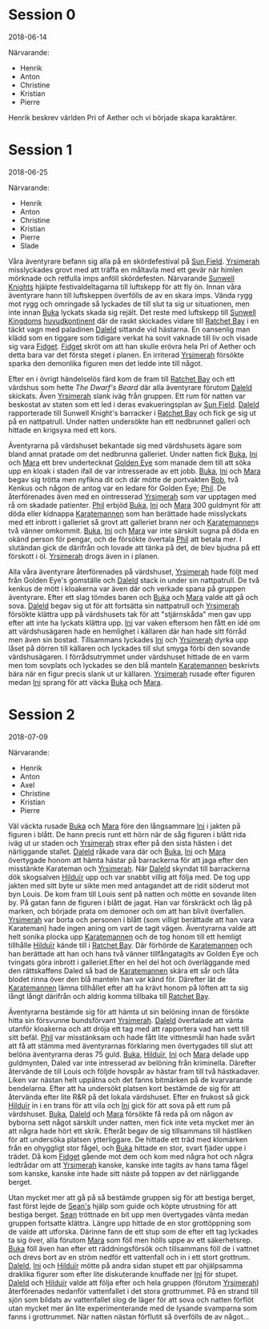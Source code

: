 <!-- TITLE: Sessions -->
# Session 0

2018-06-14

Närvarande:
* Henrik
* Anton
* Christine
* Kristian
* Pierre

Henrik beskrev världen Pri of Aether och vi började skapa karaktärer.

# Session 1
2018-06-25

Närvarande:
* Henrik
* Anton
* Christine
* Kristian
* Pierre
* Slade

Våra äventyrare befann sig alla på en skördefestival på [Sun Field](geografi#sunfield). [Yrsimerah](karaktarer#yrsimerah-suun) misslyckades grovt med att träffa en måltavla med ett gevär när himlen mörknade och retfulla imps anföll skördefesten. Närvarande [Sunwell Knights](organisationer#sunwell-knights) hjälpte festivaldeltagarna till luftskepp för att fly ön. Innan våra äventyrare hann till luftskeppen överfölls de av en skara imps. Vända rygg mot rygg och omringade så lyckades de till slut ta sig ur situationen, men inte innan [Buka](karaktarer#buka) lyckats skada sig rejält. Det reste med luftskepp till [Sunwell Kingdoms](geografi#sunwell-kingdom) [huvudkontinent](geografi#sunwell-terra) där de raskt skickades vidare till [Ratchet Bay](geografi#ratchet-bay) i en täckt vagn med paladinen [Daleld](karaktarer#daleld-lightshield) sittande vid hästarna. En oansenlig man klädd som en tiggare som tidigare verkat ha sovit vaknade till liv och visade sig vara [Fidget](karaktarer#fidget). [Fidget](karaktarer#fidget) skröt om att han skulle erövra hela Pri of Aether och detta bara var det första steget i planen. En irriterad [Yrsimerah](karaktarer#yrsimerah-suun) försökte sparka den demonlika figuren men det ledde inte till något.

Efter en i övrigt händelselös färd kom de fram till [Ratchet Bay](geografi#ratchet-bay) och ett värdshus som hette _The Dwarf's Beard_ där alla äventyrare förutom [Daleld](karaktarer#daleld-lightshield) skickats. Även [Yrsimerah](karaktarer#yrsimerah-suun) slank iväg från gruppen. Ett rum för natten var beskostat av staten som ett led i deras evakueringsplan av [Sun Field](geografi#sun-field). [Daleld](karaktarer#daleld-lightshield) rapporterade till Sunwell Knight's barracker i [Ratchet Bay](geografi#ratchet-bay) och fick ge sig ut på en nattpatrull. Under natten undersökte han ett nedbrunnet galleri och hittade en krigsyxa med ett kors.

Äventyrarna på värdshuset bekantade sig med värdshusets ägare som bland annat pratade om det nedbrunna galleriet. Under natten fick [Buka](karaktarer#buka), [Ini](karaktarer#ini) och [Mara](karaktarer#mara-windrivver) ett brev undertecknat [Golden Eye](organisationer#golden-eye) som manade dem till att söka upp en kloak i staden ifall de var intresserade av ett jobb. [Buka](karaktarer#buka), [Ini](karaktarer#ini) och [Mara](karaktarer#mara-windrivver) begav sig trötta men nyfikna dit och där mötte de portvakten [Bob](karaktarer#bob), två Kenkus och någon de antog var en ledare för Golden Eye; [Phil](karaktarer#phil). De återförenades även med en ointresserad [Yrsimerah](karaktarer#yrsimerah-suun) som var upptagen med rå om skadade patienter. [Phil](karaktarer#phil) erbjöd [Buka](karaktarer#buka), [Ini](karaktarer#ini) och [Mara](karaktarer#mara-windrivver) 300 guldmynt för att döda eller kidnappa [Karatemannen](karaktarer#karatemannen) som han berättade hade misslyckats med ett inbrott i galleriet så grovt att galleriet brann ner och [Karatemannen](karaktarer#karatemannen)s två vänner omkommit.
[Buka](karaktarer#buka), [Ini](karaktarer#ini) och [Mara](karaktarer#mara-windrivver) var inte särskilt sugna på döda en okänd person för pengar, och de försökte övertala [Phil](karaktarer#phil) att betala mer. I slutändan gick de därifrån och lovade att tänka på det, de blev bjudna på ett förskott i öl. [Yrsimerah](karaktarer#yrsimerah-suun) drogs även in i planen.

Alla våra äventyrare återförenades på värdshuset, [Yrsimerah](karaktarer#yrsimerah-suun) hade följt med från Golden Eye's gömställe och [Daleld](karaktarer#daleld-lightshield) stack in under sin nattpatrull. De två kenkus de mött i kloakerna var även där och verkade spana på gruppen äventyrare. Efter ett slag tömdes baren och [Buka](karaktarer#buka) och [Mara](karaktarer#mara-windrivver) valde att gå och sova. [Daleld](karaktarer#daleld-lightshield) begav sig ut för att fortsätta sin nattpatrull och [Yrsimerah](karaktarer#yrsimerah-suun) försökte klättra upp på värdshusets tak för att "stjärnskåda" men gav upp efter att inte ha lyckats klättra upp. [Ini](karaktarer#ini) var vaken eftersom hen fått en idé om att värdshusägaren hade en hemlighet i källaren där han hade sitt förråd men även sin bostad. Tillsammans lyckades [Ini](karaktarer#ini) och [Yrsimerah](karaktarer#yrsimerah-suun) dyrka upp låset på dörren till källaren och lyckades till slut smyga förbi den sovande värdshusägaren. I förrådsutrymmet under värdshuset hittade de en varm men tom sovplats och lyckades se den blå manteln [Karatemannen](karaktarer#karatemannen) beskrivts bära när en figur precis slank ut ur källaren. [Yrsimerah](karaktarer#yrsimerah-suun) rusade efter figuren medan [Ini](karaktarer#ini) sprang för att väcka [Buka](karaktarer#buka) och [Mara](karaktarer#mara-windrivver).

# Session 2

2018-07-09

Närvarande:
* Henrik
* Anton
* Axel
* Christine
* Kristian
* Pierre

Väl väckta rusade [Buka](karaktarer#buka) och [Mara](karaktarer#mara-windrivver) före den långsammare [Ini](karaktarer#ini) i jakten på figuren i blått. De hann precis runt ett hörn när de såg figuren i blått rida iväg ut ur staden och [Yrsimerah](karaktarer#yrsimerah-suun) strax efter på den sista hästen i det närliggande stallet. [Daleld](karaktarer#daleld-lightshield) råkade vara där och [Buka](karaktarer#buka), [Ini](karaktarer#ini) och [Mara](karaktarer#mara-windrivver) övertygade honom att hämta hästar på barrackerna för att jaga efter den misstänkte Karateman och [Yrsimerah](karaktarer#yrsimerah-suun). När [Daleld](karaktarer#daleld-lightshield) skyndat till barrackerna dök skogsalven [Hilduïr](karaktarer#hilduir-haethorn) upp och var snabbt villig att följa med. De tog upp jakten med sitt byte ur sikte men med antagandet att de ridit söderut mot byn Louis. De kom fram till Louis sent på natten och mötte en sovande liten by. På gatan fann de figuren i blått de jagat. Han var förskräckt och låg på marken, och började prata om demoner och om att han blivit överfallen. [Yrsimerah](karaktarer#yrsimerah-suun) var borta och personen i blått (som villigt berättade att han vara Karateman) hade ingen aning om vart de tagit vägen. Äventyrarna valde att helt sonika plocka upp [Karatemannen](karaktarer#karatemannen) och de tog honom till ett hemligt tillhålle [Hilduïr](karaktarer#hilduir-haethorn) kände till i [Ratchet Bay](geografi#ratchet-bay). Där förhörde de [Karatemannen](karaktarer#karatemannen) och han berättade att han och hans två vänner tillfångatagits av Golden Eye och tvingats göra inbrott i galleriet.Efter en hel del hot och överläggande med den rättskaffens Daled så bad de [Karatemannen](karaktarer#karatemannen) skära ett sår och låta blodet rinna över den blå manteln han var känd för. Därefter lät de [Karatemannen](karaktarer#karatemannen) lämna tillhållet efter att ha krävt honom på löften att ta sig långt långt därifrån och aldrig komma tillbaka till [Ratchet Bay](geografi#ratchet-bay).

Äventyrarna bestämde sig för att hämta ut sin belöning innan de försökte hitta sin försvunne bundsförvant [Yrsimerah](karaktarer#yrsimerah-suun). [Daleld](karaktarer#daleld-lightshield) övertalade att vänta utanför kloakerna och att dröja ett tag med att rapportera vad han sett till sitt befäl. [Phil](karaktarer#phil) var misstänksam och hade fått lite vittnesmål han hade svårt att få att stämma med äventyrarnas förklaring men övertygades till slut att belöna äventyrarna deras 75 guld. [Buka](karaktarer#buka), [Hilduïr](karaktarer#hilduir-haethorn), [Ini](karaktarer#ini) och [Mara](karaktarer#mara-windrivver) delade upp guldmynten, Daled var inte intresserad av belöning från kriminella. Därefter återvände de till Louis och följde hovspår av hästar fram till två hästkadaver. Liken var nästan helt uppätna och det fanns bitmärken på de kvarvarande bendelarna. Efter att ha undersökt platsen kort bestämde de sig för att återvända efter lite R&R på det lokala värdshuset.
Efter en frukost så gick [Hilduïr](karaktarer#hilduir-haethorn) in i en trans för att vila och [Ini](karaktarer#ini) gick för att sova på ett rum på värdshuset. [Buka](karaktarer#buka), [Daleld](karaktarer#daleld-lightshield) och [Mara](karaktarer#mara-windrivver) försökte få reda på om någon av byborna sett något särskilt under natten, men fick inte veta mycket mer än att några hade hört ett skrik. Efteråt begav de sig tillsammans till hästliken för att undersöka platsen ytterliggare. De hittade ett träd med klomärken från en ohyggligt stor fågel, och [Buka](karaktarer#buka) hittade en stor, svart fjäder uppe i trädet. Då kom [Fidget](karaktarer#fidget) gående mot dem och kom med några hot och några ledtrådar om att [Yrsimerah](karaktarer#yrsimerah-suun) kanske, kanske inte tagits av hans tama fågel som kanske, kanske inte hade sitt näste på toppen av det närliggande berget.

Utan mycket mer att gå på så bestämde gruppen sig för att bestiga berget, fast först lejde de [Sean's](karaktarer#sean) hjälp som guide och köpte utrustning för att bestiga berget. [Sean](karaktarer#sean) tröttnade en bit upp men övertygades vänta medan gruppen fortsatte klättra. Längre upp hittade de en stor grottöppning som de valde att utforska. Därinne fann de ett stup som de efter ett tag lyckades ta sig över, alla förutom [Mara](karaktarer#mara-windrivver) som föll men hölls uppe av ett säkerhetsrep. [Buka](karaktarer#buka) föll även han efter ett räddningsförsök och tillsammans föll de i vattnet och drevs bort av en ström nedför ett vattenfall och in i ett stort grottrum. [Daleld](karaktarer#daleld-lightshield), [Ini](karaktarer#ini) och [Hilduïr](karaktarer#hilduir-haethorn) mötte på andra sidan stupet ett par ohjälpsamma draklika figurer som efter lite diskuterande knuffade ner [Ini](karaktarer#ini) för stupet. [Daleld](karaktarer#daleld-lightshield) och [Hilduïr](karaktarer#hilduir-haethorn) valde att följa efter och hela gruppen (förutom [Yrsimerah](karaktarer#yrsimerah-suun)) återförenades nedanför vattenfallet i det stora grottrummet. På en strand till sjön som bildats av vattenfallet slog de läger för att sova och natten förflöt utan mycket mer än lite experimenterande med de lysande svamparna som fanns i grottrummet. När natten nästan förflutit så överfölls de av något... 
